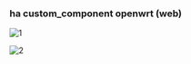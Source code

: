 ### ha custom_component openwrt (web)



![1](https://user-images.githubusercontent.com/16587914/202395177-f0adb147-ae95-4b8a-848e-bb344d66c465.jpg)



![2](https://user-images.githubusercontent.com/16587914/203683911-9654792b-f79d-4592-944d-2be3b31703ed.jpg)
